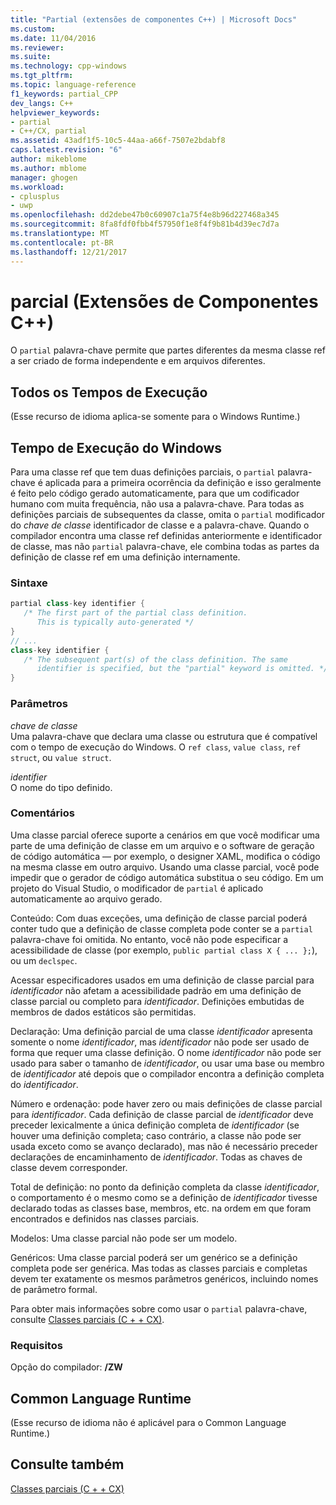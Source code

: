 ```yaml
---
title: "Partial (extensões de componentes C++) | Microsoft Docs"
ms.custom: 
ms.date: 11/04/2016
ms.reviewer: 
ms.suite: 
ms.technology: cpp-windows
ms.tgt_pltfrm: 
ms.topic: language-reference
f1_keywords: partial_CPP
dev_langs: C++
helpviewer_keywords:
- partial
- C++/CX, partial
ms.assetid: 43adf1f5-10c5-44aa-a66f-7507e2bdabf8
caps.latest.revision: "6"
author: mikeblome
ms.author: mblome
manager: ghogen
ms.workload:
- cplusplus
- uwp
ms.openlocfilehash: dd2debe47b0c60907c1a75f4e8b96d227468a345
ms.sourcegitcommit: 8fa8fdf0fbb4f57950f1e8f4f9b81b4d39ec7d7a
ms.translationtype: MT
ms.contentlocale: pt-BR
ms.lasthandoff: 12/21/2017
---
```

# <a name="partial--c-component-extensions"></a>parcial (Extensões de Componentes C++)
O `partial` palavra-chave permite que partes diferentes da mesma classe ref a ser criado de forma independente e em arquivos diferentes.  
  
## <a name="all-runtimes"></a>Todos os Tempos de Execução  
 (Esse recurso de idioma aplica-se somente para o Windows Runtime.)  
  
## <a name="windows-runtime"></a>Tempo de Execução do Windows  
 Para uma classe ref que tem duas definições parciais, o `partial` palavra-chave é aplicada para a primeira ocorrência da definição e isso geralmente é feito pelo código gerado automaticamente, para que um codificador humano com muita frequência, não usa a palavra-chave. Para todas as definições parciais de subsequentes da classe, omita o `partial` modificador do *chave de classe* identificador de classe e a palavra-chave. Quando o compilador encontra uma classe ref definidas anteriormente e identificador de classe, mas não `partial` palavra-chave, ele combina todas as partes da definição de classe ref em uma definição internamente.  
  
### <a name="syntax"></a>Sintaxe  
  
```cpp  
partial class-key identifier {  
   /* The first part of the partial class definition. 
      This is typically auto-generated */  
}  
// ...  
class-key identifier {  
   /* The subsequent part(s) of the class definition. The same 
      identifier is specified, but the "partial" keyword is omitted. */  
}  
```  
  
### <a name="parameters"></a>Parâmetros  
 *chave de classe*  
 Uma palavra-chave que declara uma classe ou estrutura que é compatível com o tempo de execução do Windows. O `ref class`, `value class`, `ref struct`, ou `value struct`.  
  
 *identifier*  
 O nome do tipo definido.  
  
### <a name="remarks"></a>Comentários  
 Uma classe parcial oferece suporte a cenários em que você modificar uma parte de uma definição de classe em um arquivo e o software de geração de código automática — por exemplo, o designer XAML, modifica o código na mesma classe em outro arquivo. Usando uma classe parcial, você pode impedir que o gerador de código automática substitua o seu código. Em um projeto do Visual Studio, o modificador de `partial` é aplicado automaticamente ao arquivo gerado.  
  
 Conteúdo: Com duas exceções, uma definição de classe parcial poderá conter tudo que a definição de classe completa pode conter se a `partial` palavra-chave foi omitida. No entanto, você não pode especificar a acessibilidade de classe (por exemplo, `public partial class X { ... };`), ou um `declspec`.  
  
 Acessar especificadores usados em uma definição de classe parcial para *identificador* não afetam a acessibilidade padrão em uma definição de classe parcial ou completo para *identificador*. Definições embutidas de membros de dados estáticos são permitidas.  
  
 Declaração: Uma definição parcial de uma classe *identificador* apresenta somente o nome *identificador*, mas *identificador* não pode ser usado de forma que requer uma classe definição. O nome *identificador* não pode ser usado para saber o tamanho de *identificador*, ou usar uma base ou membro de *identificador* até depois que o compilador encontra a definição completa do *identificador*.  
  
 Número e ordenação: pode haver zero ou mais definições de classe parcial para *identificador*. Cada definição de classe parcial de *identificador* deve preceder lexicalmente a única definição completa de *identificador* (se houver uma definição completa; caso contrário, a classe não pode ser usada exceto como se avanço declarado), mas não é necessário preceder declarações de encaminhamento de *identificador*. Todas as chaves de classe devem corresponder.  
  
 Total de definição: no ponto da definição completa da classe *identificador*, o comportamento é o mesmo como se a definição de *identificador* tivesse declarado todas as classes base, membros, etc. na ordem em que foram encontrados e definidos nas classes parciais.  
  
 Modelos: Uma classe parcial não pode ser um modelo.  
  
 Genéricos: Uma classe parcial poderá ser um genérico se a definição completa pode ser genérica. Mas todas as classes parciais e completas devem ter exatamente os mesmos parâmetros genéricos, incluindo nomes de parâmetro formal.  
  
 Para obter mais informações sobre como usar o `partial` palavra-chave, consulte [Classes parciais (C + + CX)](http://go.microsoft.com/fwlink/p/?LinkId=249023).  
  
### <a name="requirements"></a>Requisitos  
 Opção do compilador: **/ZW**  
  
## <a name="common-language-runtime"></a>Common Language Runtime  
 (Esse recurso de idioma não é aplicável para o Common Language Runtime.)  
  
## <a name="see-also"></a>Consulte também  
 [Classes parciais (C + + CX)](http://go.microsoft.com/fwlink/p/?LinkId=249023)